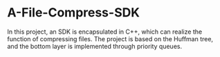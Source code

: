 # A-File-Compress-SDK
In this project, an SDK is encapsulated in C++, which can realize the function of compressing files. The project is based on the Huffman tree, and the bottom layer is implemented through priority queues.
